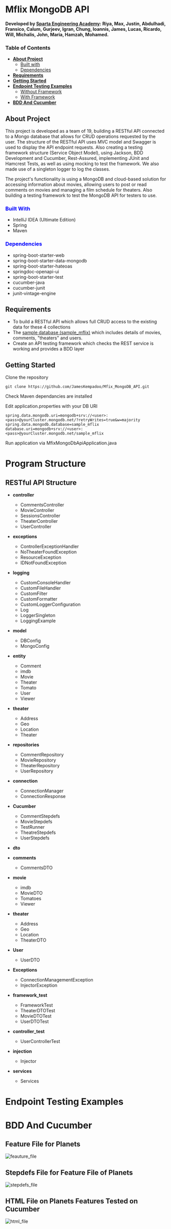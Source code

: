 # Mflix MongoDB API
**Developed by <ins>Sparta Engineering Academy</ins>: 
Riya, 
Max,
Justin,
Abdulhadi,
Fransico,
Calum,
Gurjeev,
Igran,
Chung,
Ioannis,
James,
Lucas,
Ricardo,
Will,
Michalis,
John,
Maria,
Hamzah,
Mohamed.**

### **Table of Contents**
* [**About Project**](#about-project)
    * [Built with](#built-with)
    * [Dependencies](#dependencies)
* [**Requirements**](#requirements)
* [**Getting Started**](#getting-started)
* [**Endpoint Testing Examples**](#endpoints)
    * [Without Framework](#without-framework)
    * [With Framework](#with-framework)
* [**BDD And Cucumber**](#bdd-and-cucumber)

## About Project


This project is developed as a team of 19, building a RESTful API connected to a Mongo database that allows for CRUD operations requested by the user. The structure of the 
RESTful API uses MVC model and Swagger is used to display the API endpoint requests.
Also creating a testing framework structure (Service Object Model), using Jackson,
BDD Development and Cucumber, Rest-Assured, implementing JUnit and Hamcrest Tests, as well as using mocking to test the framework. We also
made use of a singleton logger to log the classes.

The project's functionality is using a MongoDB and cloud-based solution for accessing information about movies,
allowing users to post or read comments on movies and managing a film schedule for theaters. Also building a testing framework to test the MongoDB API for testers to use.




### <span style="color: blue;">**Built With**</span>

* IntelliJ IDEA (Ultimate Edition)
* Spring
* Maven
### <span style="color: blue;">**Dependencies**</span>

* spring-boot-starter-web
* spring-boot-starter-data-mongodb
* spring-boot-starter-hateoas
* springdoc-openapi-ui
* spring-boot-starter-test
* cucumber-java
* cucumber-junit
* junit-vintage-engine

## Requirements

* To build a RESTful API which allows full CRUD access to the existing data for these 4 collections
* The [sample database (sample_mflix)](https://www.mongodb.com/docs/atlas/sample-data/sample-mflix/) which includes details of movies, comments, "theaters" and users.
* Create an API testing framework which checks the REST service is working and provides a BDD layer



## Getting Started

Clone the repository
```
git clone https://github.com/JamesKempadoo/Mfix_MongoDB_API.git
```
Check Maven dependancies are installed

Edit application.properties with your DB URI
```
spring.data.mongodb.uri=mongodb+srv://<user>:<pass>@yourCluster.mongodb.net/?retryWrites=true&w=majority
spring.data.mongodb.database=sample_mflix
database.uri=mongodb+srv://<user>:<pass>@yourCluster.mongodb.net/sample_mflix
```
Run application via MfixMongoDbApiApplication.java
# Program Structure
## RESTful API Structure

* **controller**
  * CommentsController
  * MovieController
  * SessionsController
  * TheaterController
  * UserController
  
* **exceptions**
  * ControllerExceptionHandler
  * NoTheaterFoundException
  * ResourceException
  * IDNotFoundException
 
* **logging**
  * CustomConsoleHandler
  * CustomFileHandler 
  * CustomFilter
  * CustomFormatter
  * CustomLoggerConfiguration
  * Log
  * LoggerSingleton
  * LoggingExample

* **model**
  * DBConfig
  * MongoConfig
  
* **entity**
  * Comment
  * imdb
  * Movie
  * Theater
  * Tomato
  * User
  * Viewer

* **theater**
  * Address
  * Geo
  * Location
  * Theater
  
* **repositories**
  * CommentRepository
  * MovieRepository
  * TheaterRepository 
  * UserRepository 

* **connection**
    * ConnectionManager
    * ConnectionResponse
  
* **Cucumber**
  * CommentStepdefs
  * MovieStepdefs
  * TestRunner
  * TheatreStepdefs
  * UserStepdefs

* **dto**
* **comments**
  * CommentsDTO 

* **movie**
  * imdb
  * MovieDTO
  * Tomatoes
  * Viewer

* **theater**
  * Address
  * Geo
  * Location
  * TheaterDTO

* **User**
  * UserDTO

* **Exceptions**
  * ConnectionManagementException
  * InjectorException

* **framework_test**
  * FrameworkTest
  * TheaterDTOTest
  * MovieDTOTest
  * UserDTOTest

* **controller_test**
  * UserControllerTest 

* **injection**
  * Injector

* **services**
  * Services

# Endpoint Testing Examples



# BDD And Cucumber


## Feature File for Planets

![feauture_file](https://github.com/JamesKempadoo/Mfix_MongoDB_API/blob/dev/programscreenshots/feature.png)

## Stepdefs File for Feature File of Planets

![stepdefs_file](https://github.com/JamesKempadoo/Mfix_MongoDB_API/blob/dev/programscreenshots/stepdefs.png)

## HTML File on Planets Features Tested on Cucumber

![html_file](https://github.com/JamesKempadoo/Mfix_MongoDB_API/blob/dev/programscreenshots/htmlfile.png)
